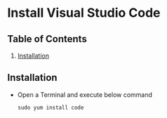 # Install Visual Studio Code

## Table of Contents

1. [Installation](#installation)

## Installation

- Open a Terminal and execute below command

  `sudo yum install code`

